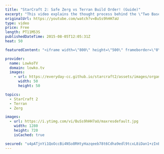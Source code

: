 ```yaml
---
title: "StarCraft 2: Safe Zerg vs Terran Build Order! (Guide)"
excerpt: "This video explains the thought process behind the \"Two Base Mutalisk\" build order in StarCraft 2 for Zerg versus Terran.  Zerg versus Terran is a match-up that has been changing a lot over time. In the most recent couple of months the two base Mutalisk style is very common for Zerg players to execute"
originalUrl: https://youtube.com/watch?v=BuSs9hHH7aU
type: video
price: Free
length: PT11M53S
publishedDateTime: 2015-08-05T12:05:31Z
heat: 50

featuredContent: "<iframe width=\"800\" height=\"500\" frameborder=\"0\" src=\"https://www.youtube.com/embed/BuSs9hHH7aU\" allow=\"accelerometer; autoplay; encrypted-media; gyroscope; picture-in-picture\" allowfullscreen></iframe>"

provider:
  name: LowkoTV
  domain: lowko.tv
  images:
    - url: https://everyday-cc.github.io/starcraft2/assets/images/organizations/lowko.tv-50x50.jpg
      width: 50
      height: 50

topics:
  - StarCraft 2
  - Terran
  - Zerg

images:
  - url: https://i.ytimg.com/vi/BuSs9hHH7aU/maxresdefault.jpg
    width: 1280
    height: 720
    isCached: true

secured: "u4pATjnYi1QoOccBi4NSo8RHtyHazqeeb78t6Cdha9edl9tcxL8iDan1+zInBadD2Hrdt5+cilDL6HbXr4nvtfDJ92JaluFiP6ynAOES4PJQ5hVkBRD680CRoeLu5RThcDAMipUpUhE5jxLXi1jaOcLvVqhgYwEj+RTPiAFgitZWlUJvKn8aTirWrisHt28k8pwQFqTiLwxTAbc6cl1vBECbywxXIZzukbwGTIPHg4WlH3N3smKPMSPzt7vY/qr/rH25TEIL4Sg9H62a5mqgVyKeVaFCwXKBEU37s99Gpm/9fkw+C4OzKx8RPJB/oc+JN5ddHBJl+fjloCcYJxd2RBGmJNofl5k7KLbYtRoO/5i8kb8WFHxD4mOCa93UvBeT3nTthcjReTpWiMA6fvonu6KopEW+e1T+O/wOGWLZ6Rg=;U3hKLQVIMiUxFN3PhafkAA=="
---
```


